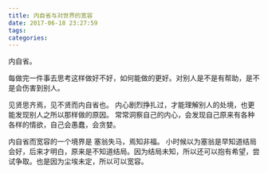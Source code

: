 ```yaml
---
title: 内自省与对世界的宽容
date: 2017-06-18 23:27:59
tags:
categories:
---
```



内自省。

每做完一件事去思考这样做好不好，如何能做的更好。对别人是不是有帮助，是不是会伤害到别人。

见贤思齐焉，见不贤而内自省也。
内心剧烈挣扎过，才能理解别人的处境，也更能发现别人之所以那样做的原因。
常常洞察自己的内心，会发现自己原来有各种各样的情欲，自己会愚蠢，会贪婪。

内自省而宽容的一个境界是
塞翁失马，焉知非福。
小时候以为塞翁是早知道结局会好，后来才明白，原来是不知道结局。因为结局未知，所以还可以抱有希望，尝试争取。也是因为尘埃未定，所以可以宽容。
